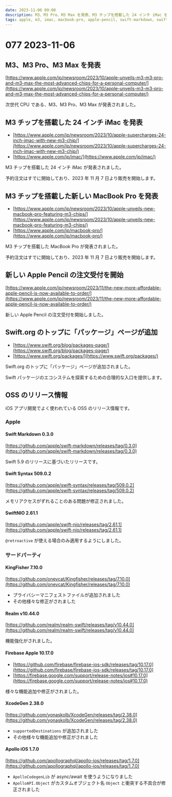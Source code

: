 ```yaml
---
date: 2023-11-06 09:00
description: M3、M3 Pro、M3 Max を発表、M3 チップを搭載した 24 インチ iMac を発表、M3 チップを搭載した新しい MacBook Pro を発表、新しい Apple Pencil の注文受付を開始、Swift.org のトップに「パッケージ」ページが追加、Swift Syntax 509.0.2 リリース、ほか
tags: apple, m3, imac, macbook-pro, apple-pencil, swift-markdown, swift-syntax, swift-nio, kingfisher, realm, realm-swift, firebase, firebase-ios-sdk, xcodegen, apollo-ios
---
```

# 077 2023-11-06

## M3、M3 Pro、M3 Max を発表

[https://www.apple.com/jp/newsroom/2023/10/apple-unveils-m3-m3-pro-and-m3-max-the-most-advanced-chips-for-a-personal-computer/](https://www.apple.com/jp/newsroom/2023/10/apple-unveils-m3-m3-pro-and-m3-max-the-most-advanced-chips-for-a-personal-computer/)

次世代 CPU である、M3、M3 Pro、M3 Max が発表されました。

## M3 チップを搭載した 24 インチ iMac を発表

- [https://www.apple.com/jp/newsroom/2023/10/apple-supercharges-24-inch-imac-with-new-m3-chip/](https://www.apple.com/jp/newsroom/2023/10/apple-supercharges-24-inch-imac-with-new-m3-chip/)
- [https://www.apple.com/jp/imac/](https://www.apple.com/jp/imac/)

M3 チップを搭載した 24 インチ iMac が発表されました。

予約注文はすでに開始しており、2023 年 11 月 7 日より販売を開始します。

## M3 チップを搭載した新しい MacBook Pro を発表

- [https://www.apple.com/jp/newsroom/2023/10/apple-unveils-new-macbook-pro-featuring-m3-chips/](https://www.apple.com/jp/newsroom/2023/10/apple-unveils-new-macbook-pro-featuring-m3-chips/)
- [https://www.apple.com/jp/macbook-pro/](https://www.apple.com/jp/macbook-pro/)

M3 チップを搭載した MacBook Pro が発表されました。

予約注文はすでに開始しており、2023 年 11 月 7 日より販売を開始します。

## 新しい Apple Pencil の注文受付を開始

[https://www.apple.com/jp/newsroom/2023/11/the-new-more-affordable-apple-pencil-is-now-available-to-order/](https://www.apple.com/jp/newsroom/2023/11/the-new-more-affordable-apple-pencil-is-now-available-to-order/)

新しい Apple Pencil の注文受付を開始しました。

## Swift.org のトップに「パッケージ」ページが追加

- [https://www.swift.org/blog/packages-page/](https://www.swift.org/blog/packages-page/)
- [https://www.swift.org/packages/](https://www.swift.org/packages/)

Swift.org のトップに「パッケージ」ページが追加されました。

Swift パッケージのエコシステムを探索するための合理的な入口を提供します。

## OSS のリリース情報

iOS アプリ開発でよく使われている OSS のリリース情報です。

### Apple

#### Swift Markdown 0.3.0

[https://github.com/apple/swift-markdown/releases/tag/0.3.0](https://github.com/apple/swift-markdown/releases/tag/0.3.0)

Swift 5.9 のリリースに基づいたリリースです。

#### Swift Syntax 509.0.2

[https://github.com/apple/swift-syntax/releases/tag/509.0.2](https://github.com/apple/swift-syntax/releases/tag/509.0.2)

メモリアクセスがずれることのある問題が修正されました。

#### SwiftNIO 2.61.1

[https://github.com/apple/swift-nio/releases/tag/2.61.1](https://github.com/apple/swift-nio/releases/tag/2.61.1)

`@retroactive` が使える場合のみ適用するようにしました。

### サードパーティ

#### KingFisher 7.10.0

[https://github.com/onevcat/Kingfisher/releases/tag/7.10.0](https://github.com/onevcat/Kingfisher/releases/tag/7.10.0)

- プライバシーマニフェストファイルが追加されました
- その他様々な修正がされました

#### Realm v10.44.0

[https://github.com/realm/realm-swift/releases/tag/v10.44.0](https://github.com/realm/realm-swift/releases/tag/v10.44.0)

機能強化がされました。

#### Firebase Apple 10.17.0

- [https://github.com/firebase/firebase-ios-sdk/releases/tag/10.17.0](https://github.com/firebase/firebase-ios-sdk/releases/tag/10.17.0)
- [https://firebase.google.com/support/release-notes/ios#10.17.0](https://firebase.google.com/support/release-notes/ios#10.17.0)

様々な機能追加や修正がされました。

#### XcodeGen 2.38.0

[https://github.com/yonaskolb/XcodeGen/releases/tag/2.38.0](https://github.com/yonaskolb/XcodeGen/releases/tag/2.38.0)

- `supportedDestinations` が追加されました
- その他様々な機能追加や修正がされました

#### Apollo iOS 1.7.0

[https://github.com/apollographql/apollo-ios/releases/tag/1.7.0](https://github.com/apollographql/apollo-ios/releases/tag/1.7.0)

- `ApolloCodegenLib` が async/await を使うようになりました
- `ApolloAPI.Object` がカスタムオブジェクト名 `Object` と衝突する不具合が修正されました
